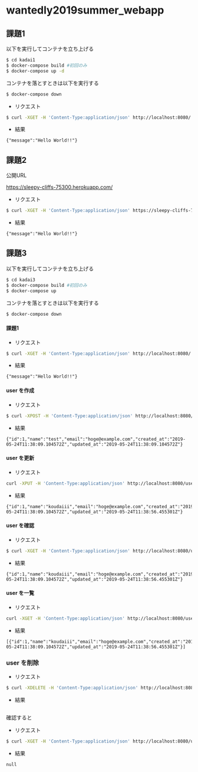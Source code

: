 # wantedly2019summer_webapp
## 課題1
以下を実行してコンテナを立ち上げる
```bash
$ cd kadai1
$ docker-compose build #初回のみ
$ docker-compose up -d
```
コンテナを落とすときは以下を実行する
```bash
$ docker-compose down
```


- リクエスト
```bash
$ curl -XGET -H 'Content-Type:application/json' http://localhost:8080/
```
- 結果
```
{"message":"Hello World!!"}
```



## 課題2
公開URL

https://sleepy-cliffs-75300.herokuapp.com/

- リクエスト
```bash
$ curl -XGET -H 'Content-Type:application/json' https://sleepy-cliffs-75300.herokuapp.com/
```
- 結果
```
{"message":"Hello World!!"}
```

## 課題3
以下を実行してコンテナを立ち上げる
```bash
$ cd kadai3
$ docker-compose build #初回のみ
$ docker-compose up
```
コンテナを落とすときは以下を実行する
```bash
$ docker-compose down
```

#### 課題1

- リクエスト
```bash
$ curl -XGET -H 'Content-Type:application/json' http://localhost:8080/
```
- 結果
```
{"message":"Hello World!!"}
```

#### user を作成
- リクエスト
```bash
$ curl -XPOST -H 'Content-Type:application/json' http://localhost:8080/users -d '{"name": "test", "email": "hoge@example.com" }'
```
- 結果
```
{"id":1,"name":"test","email":"hoge@example.com","created_at":"2019-05-24T11:38:09.104572Z","updated_at":"2019-05-24T11:38:09.104572Z"}
```

#### user を更新
- リクエスト
```bash
curl -XPUT -H 'Content-Type:application/json' http://localhost:8080/users/1 -d '{"name": "koudaiii", "email": "hoge@example.com" }'
```
- 結果
```
{"id":1,"name":"koudaiii","email":"hoge@example.com","created_at":"2019-05-24T11:38:09.104572Z","updated_at":"2019-05-24T11:38:56.455301Z"}
```

#### user を確認
- リクエスト
```bash
$ curl -XGET -H 'Content-Type:application/json' http://localhost:8080/users/1
```
- 結果
```
{"id":1,"name":"koudaiii","email":"hoge@example.com","created_at":"2019-05-24T11:38:09.104572Z","updated_at":"2019-05-24T11:38:56.455301Z"}
```

#### user を一覧
- リクエスト
```bash
curl -XGET -H 'Content-Type:application/json' http://localhost:8080/users
```
- 結果
```
[{"id":1,"name":"koudaiii","email":"hoge@example.com","created_at":"2019-05-24T11:38:09.104572Z","updated_at":"2019-05-24T11:38:56.455301Z"}]
```

### user を削除
- リクエスト
```bash
$ curl -XDELETE -H 'Content-Type:application/json' http://localhost:8080/users/1
```
- 結果
```
```
確認すると
- リクエスト
```bash
$ curl -XGET -H 'Content-Type:application/json' http://localhost:8080/users
```
- 結果
```
null
```